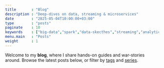 ```yaml
---
title       : "Blog"
description : "Deep-dives on data, streaming & microservices"
date        : "2025-05-04T10:00:00+03:00"
type        : "posts"
paginate    : 10
keywords    : ["big-data","spark","data-skecthes","streaming","analytics"]
menu.main   : "Posts"
weight      : 1
---
```


Welcome to my **blog**, where I share hands-on guides and war-stories around.
Browse the latest posts below, or filter by [tags](/tags/) and [series](/series/).
